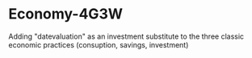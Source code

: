 # Economy-4G3W
Adding "datevaluation" as an investment substitute to the three classic economic practices (consuption, savings, investment)
